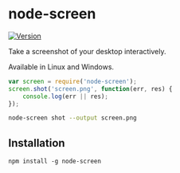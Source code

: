 # node-screen

[![Version](https://img.shields.io/npm/v/node-screen.svg)](https://www.npmjs.org/package/node-screen)

Take a screenshot of your desktop interactively.

Available in Linux and Windows.

``` javascript
var screen = require('node-screen');
screen.shot('screen.png', function(err, res) {
	console.log(err || res);
});
```

``` bash
node-screen shot --output screen.png
```

## Installation
```
npm install -g node-screen
```
